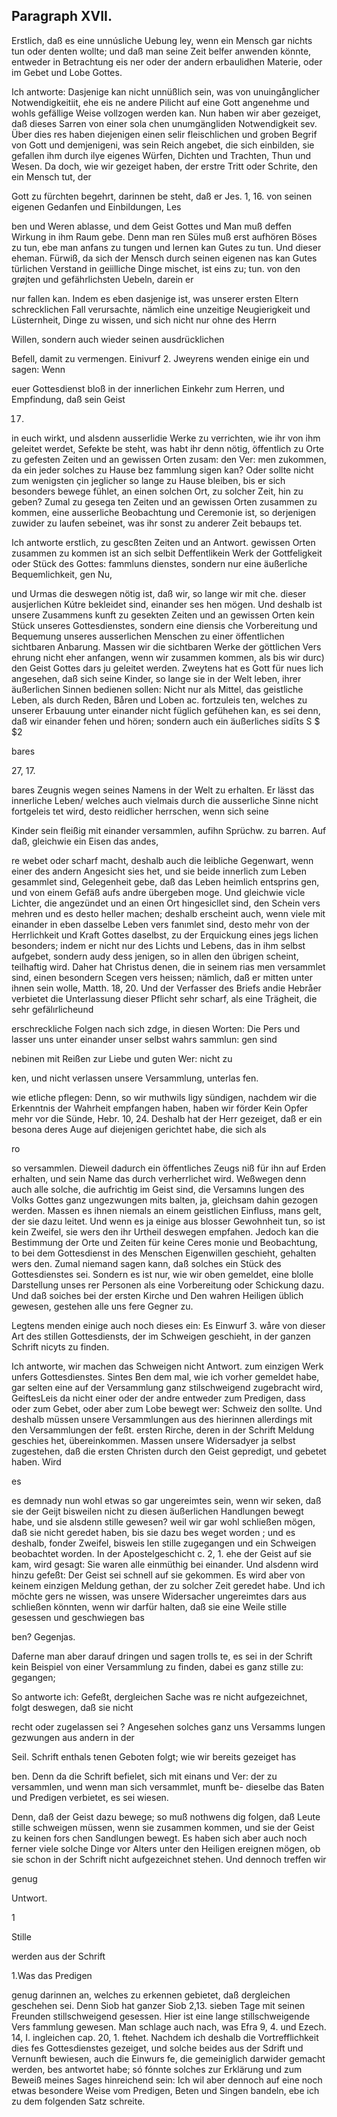 
<!-- Seite 530 -->
Paragraph  XVII.
----------------

Erstlich, daß es eine unnúsliche Uebung ley, wenn ein Mensch gar nichts tun oder denten wollte; und daß man seine Zeit belfer anwenden könnte, entweder in Betrachtung eis ner oder der andern erbaulidhen Materie, oder im Gebet und Lobe Gottes.

Ich antworte: Dasjenige kan nicht unnüßlich sein, was von unuingånglicher Notwendigkeitiit, ehe eis ne andere Pilicht auf eine Gott angenehme und wohls gefällige Weise vollzogen werden kan. Nun haben wir aber gezeiget, daß dieses Sarren von einer sola chen unumgängliden Notwendigkeit sev. Über dies res haben diejenigen einen selir fleischlichen und groben Begrif von Gott und demjenigeni, was sein Reich angebet, die sich einbilden, sie gefallen ihm durch ilye eigenes Würfen, Dichten und Trachten, Thun und Wesen. Da doch, wie wir gezeiget haben, der erstre Tritt oder Schrite, den ein Mensch tut, der

Gott zu fürchten begehrt, darinnen be steht, daß er Jes. 1, 16. von seinen eigenen Gedanfen und Einbildungen, Les

ben und Weren ablasse, und dem Geist Gottes und Man muß deffen Wirkung in ihm Raum gebe. Denn man ren Süles muß erst aufhören Böses zu tun, ebe man anfans zu tungen und lernen kan Gutes zu tun. Und dieser eheman. Fürwiß, da sich der Mensch durch seinen eigenen nas kan Gutes türlichen Verstand in geiilliche Dinge mischet, ist eins zu; tun. von den grøjten und gefährlichsten Uebeln, darein er

nur fallen kan. Indem es eben dasjenige ist, was unserer ersten Eltern schrecklichen Fall verursachte, nämlich eine unzeitige Neugierigkeit und Lüsternheit, Dinge zu wissen, und sich nicht nur ohne des Herrn

Willen, sondern auch wieder seinen ausdrücklichen

Befell, damit zu vermengen. Einivurf 2. Jweyrens wenden einige ein und sagen: Wenn

euer Gottesdienst bloß in der innerlichen Einkehr zum Herren, und Empfindung, daß sein Geist

17.
<!-- Seite 531 -->
 in euch wirkt, und alsdenn ausserlidie Werke
zu verrichten, wie ihr von ihm geleitet werdet, Sefekte
be steht, was habt ihr denn nötig, öffentlich zu Orte zu
gefesten Zeiten und an gewissen Orten zusam: den Ver:
men zukommen, da ein jeder solches zu Hause bez fammlung
sigen kan? Oder sollte nicht zum wenigsten çin
jeglicher so lange zu Hause bleiben, bis er sich
besonders bewege fühlet, an einen solchen Ort,
zu solcher Zeit, hin zu geben? Zumal zu gesega
ten Zeiten und an gewissen Orten zusammen
zu kommen, eine ausserliche Beobachtung und
Ceremonie ist, so derjenigen zuwider zu laufen
sebeinet, was ihr sonst zu anderer Zeit bebaups
tet.

Ich antworte erstlich, zu gescßten Zeiten und an Antwort. gewissen Orten zusammen zu kommen ist an sich selbit Deffentlikein Werk der Gottfeligkeit oder Stück des Gottes: fammluns dienstes, sondern nur eine äußerliche Bequemlichkeit, gen Nu,

und Urmas die deswegen nötig ist, daß wir, so lange wir mit che. dieser ausjerlichen Kútre bekleidet sind, einander ses hen mögen. Und deshalb
 ist unsere Zusammens kunft zu gesekten Zeiten und an gewissen Orten kein Stück unseres Gottesdienstes, sondern eine diensis che Vorbereitung und Bequemung unseres ausserlichen Menschen zu einer öffentlichen sichtbaren Anbarung. Massen wir die sichtbaren Werke der göttlichen Vers ehrung nicht eher anfangen, wenn wir zusammen kommen, als bis wir durc) den Geist Gottes dars ju geleitet werden. Zweytens hat es Gott für nues lich angesehen, daß sich seine Kinder, so lange sie in der Welt leben, ihrer äußerlichen Sinnen bedienen sollen: Nicht nur als Mittel, das geistliche Leben, als durch Reden, Båren und Loben ac. fortzuleis ten, welches zu unserer Erbauung unter einander nicht füglich gefühehen kan, es sei denn, daß wir einander fehen und hören; sondern auch ein äußerliches sidīts S $ $2

bares


27, 17.
<!-- Seite 532 -->
bares Zeugnis wegen seines Namens in der Welt zu erhalten. Er lässt das innerliche Leben/ welches auch vielmais durch die ausserliche Sinne nicht fortgeleis tet wird, desto reidlicher herrschen, wenn sich seine

Kinder sein fleißig mit einander versammlen, aufihn Sprüchw. zu barren. Auf daß, gleichwie ein Eisen das andes,

re webet oder scharf macht, deshalb auch die leibliche Gegenwart, wenn einer des andern Angesicht sies het, und sie beide innerlich zum Leben gesammlet sind, Gelegenheit gebe, daß das Leben heimlich entsprins gen, und von einem Gefäß aufs andre übergeben moge. Und gleichwie vicle Lichter, die angezündet und an einen Ort hingesicllet sind, den Schein vers mehren und es desto heller machen; deshalb erscheint auch, wenn viele mit einander in eben dasselbe Leben vers fanımlet sind, desto mehr von der Herrlichkeit und Kraft Gottes daselbst, zu der Erquickung eines jegs lichen besonders; indem er nicht nur des Lichts und Lebens, das in ihm selbst aufgebet, sondern audy dess jenigen, so in allen den übrigen scheint, teilhaftig wird. Daher hat Christus denen, die in seinem rias men versammlet sind, einen besondern Scegen vers heissen; nämlich, daß er mitten unter ihnen sein wolle, Matth. 18, 20. Und der Verfasser des Briefs andie Hebråer verbietet die Unterlassung dieser Pflicht sehr scharf, als eine Trägheit, die sehr gefälırlicheund

erschreckliche Folgen nach sich zdge, in diesen Worten: Die Pers und lasser uns unter einander unser selbst wahrs sammlun: gen sind

nebinen mit Reißen zur Liebe und guten Wer: nicht zu

ken, und nicht verlassen unsere Versammlung, unterlas fen.

wie etliche pflegen: Denn, so wir muthwils ligy sündigen, nachdem wir die Erkenntnis der Wahrheit empfangen haben, haben wir förder Kein Opfer mehr vor die Sünde, Hebr. 10, 24. Deshalb
 hat der Herr gezeiget, daß er ein besona deres Auge auf diejenigen gerichtet habe, die sich als

ro
<!-- Seite 533 -->
so versammlen. Dieweil dadurch ein öffentliches Zeugs
niß für ihn auf Erden erhalten, und sein Name das
durch verherrlichet wird. Weßwegen denn auch alle
solche, die aufrichtig im Geist sind, die Versamıns
lungen des Volks Gottes ganz ungezwungen mits
balten, ja, gleichsam dahin gezogen werden. Massen
es ihnen niemals an einem geistlichen Einfluss, mans
gelt, der sie dazu leitet. Und wenn es ja einige aus
blosser Gewohnheit tun, so ist kein Zweifel, sie wers
den ihr Urtheil deswegen empfahen. Jedoch kan die
 Bestimmung der Orte und Zeiten für keine Ceres
monie und Beobachtung, to bei dem Gottesdienst
in des Menschen Eigenwillen geschieht, gehalten wers
den. Zumal niemand sagen kann, daß solches ein
Stück des Gottesdienstes sei. Sondern es ist nur,
wie wir oben gemeldet, eine blolle Darstellung unses
rer Personen als eine Vorbereitung oder Schickung
dazu. Und daß soiches bei der ersten Kirche und
Den wahren Heiligen üblich gewesen, gestehen alle uns
fere Gegner zu.

  Legtens menden einige auch noch dieses ein: Es Einwurf 3.
wåre von dieser Art des stillen Gottesdiensts, der
im Schweigen geschieht, in der ganzen Schrift nicyts
zu finden.

Ich antworte, wir machen das Schweigen nicht Antwort. zum einzigen Werk unfers Gottesdienstes. Sintes Ben dem mal, wie ich vorher gemeldet habe, gar selten eine auf der Versammlung ganz stilschweigend zugebracht wird, GeiftesLeis da nicht einer oder der andre entweder zum Predigen, dass oder zum Gebet, oder aber zum Lobe bewegt wer: Schweiz den sollte. Und deshalb müssen unsere Versammlungen aus des hierinnen allerdings mit den Versammlungen der feßt. ersten Rirche, deren in der Schrift Meldung geschies het, übereinkommen. Massen unsere Widersadyer ja selbst zugestehen, daß die ersten Christen durch den Geist gepredigt, und gebetet haben. Wird

es
<!-- Seite 534 -->
es demnady nun wohl etwas so gar ungereimtes sein, wenn wir seken, daß sie der Geijt bisweilen nicht zu diesen äußerlichen Handlungen bewegt habe, und sie alsdenn stille gewesen? weil wir gar wohl schließen mögen, daß sie nicht geredet haben, bis sie dazu bes weget worden ; und es deshalb, fonder Zweifel, bisweis len stille zugegangen und ein Schweigen beobachtet worden. In der Apostelgeschicht c. 2, 1. ehe der Geist auf sie kam, wird gesagt: Sie waren alle einmüthig bei einander. Und alsdenn wird hinzu gefeßt: Der Geist sei schnell auf sie gekommen. Es wird aber von keinem einzigen Meldung gethan, der zu solcher Zeit geredet habe. Und ich möchte gers ne wissen, was unsere Widersacher ungereimtes dars aus schließen könnten, wenn wir darfür halten, daß sie eine Weile stille gesessen und geschwiegen bas

ben? Gegenjas.

Daferne man aber darauf dringen und sagen trolls te, es sei in der Schrift kein Beispiel von einer Versammlung zu finden, dabei es ganz stille zu: gegangen;

So antworte ich: Gefeßt, dergleichen Sache was re nicht aufgezeichnet, folgt deswegen, daß sie nicht

recht oder zugelassen sei ? Angesehen solches ganz uns Versamms lungen gezwungen aus andern in der

Seil. Schrift enthals tenen Geboten folgt; wie wir bereits gezeiget has

ben. Denn da die Schrift befielet, sich mit einans und Ver: der zu versammlen, und wenn man sich versammlet, munft be- dieselbe das Baten und Predigen verbietet, es sei wiesen.

Denn, daß der Geist dazu bewege; so muß nothwens dig folgen, daß Leute stille schweigen müssen, wenn sie zusammen kommen, und sie der Geist zu keinen fors chen Sandlungen bewegt. Es haben sich aber auch noch ferner viele solche Dinge vor Alters unter den Heiligen ereignen mögen, ob sie schon in der Schrift nicht aufgezeichnet stehen. Und dennoch treffen wir

genug

Untwort.

1

Stille

werden aus der Schrift

1.Was das Predigen
<!-- Seite 534 -->
genug darinnen an, welches zu erkennen gebietet, daß dergleichen geschehen sei. Denn Siob hat ganzer Siob 2,13. sieben Tage mit seinen Freunden stillschweigend gesessen. Hier ist eine lange stillschweigende Vers fammlung gewesen. Man schlage auch nach, was Efra 9, 4. und Ezech. 14, I. ingleichen cap. 20, 1. ftehet. Nachdem ich deshalb die Vortrefflichkeit dies fes Gottesdienstes gezeiget, und solche beides aus der Sdrift und Vernunft bewiesen, auch die Einwurs fe, die gemeiniglich darwider gemacht werden, bes antwortet habe; só fónnte solches zur Erklärung und zum Beweiß meines Sages hinreichend sein: Ich wil aber dennoch auf eine noch etwas besondere Weise vom Predigen, Beten und Singen bandeln, ebe ich zu dem folgenden Satz schreite.
